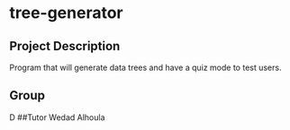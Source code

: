 # tree-generator
## Project Description
Program that will generate data trees and have a quiz mode to test users.
## Group
D
##Tutor
Wedad Alhoula

